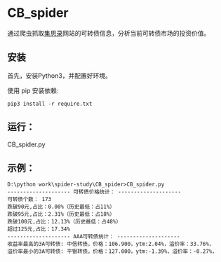 # CB_spider
通过爬虫抓取[集思录](https://www.jisilu.cn/data/cbnew/#cb)网站的可转债信息，分析当前可转债市场的投资价值。

## 安装
首先，安装Python3，并配置好环境。

使用 pip 安装依赖:

```
pip3 install -r require.txt

```

## 运行：
CB_spider.py

## 示例：
```
D:\python work\spider-study\CB_spider>CB_spider.py
-------------------- 可转债价格统计： --------------------
可转债个数： 173
跌破90元,占比：0.00%（历史最低：占11%）
跌破95元,占比：2.31%（历史最低：占18%）
跌破100元,占比：12.13%（历史最低：占48%）
超过125元,占比：17.34%
-------------------- AAA可转债统计： --------------------
收益率最高的3A可转债: 中信转债，价格：106.900，ytm:2.04%，溢价率：33.76%，
溢价率最小的3A可转债: 平银转债，价格：127.000，ytm:-1.39%，溢价率：-0.27%，
```
